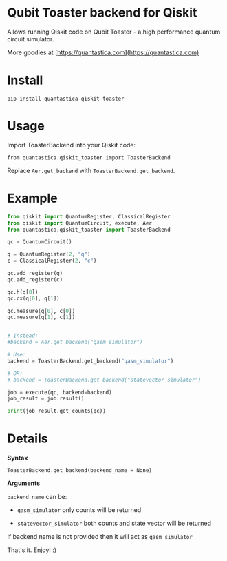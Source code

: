 # Qubit Toaster backend for Qiskit

Allows running Qiskit code on Qubit Toaster - a high performance quantum circuit simulator.

More goodies at [https://quantastica.com](https://quantastica.com)


# Install

```
pip install quantastica-qiskit-toaster
```

# Usage

Import ToasterBackend into your Qiskit code:

```
from quantastica.qiskit_toaster import ToasterBackend
```

Replace `Aer.get_backend` with `ToasterBackend.get_backend`.

# Example

```python
from qiskit import QuantumRegister, ClassicalRegister
from qiskit import QuantumCircuit, execute, Aer
from quantastica.qiskit_toaster import ToasterBackend

qc = QuantumCircuit()

q = QuantumRegister(2, "q")
c = ClassicalRegister(2, "c")

qc.add_register(q)
qc.add_register(c)

qc.h(q[0])
qc.cx(q[0], q[1])

qc.measure(q[0], c[0])
qc.measure(q[1], c[1])


# Instead:
#backend = Aer.get_backend("qasm_simulator")

# Use:
backend = ToasterBackend.get_backend("qasm_simulator")

# OR:
# backend = ToasterBackend.get_backend("statevector_simulator")

job = execute(qc, backend=backend)
job_result = job.result()

print(job_result.get_counts(qc))

```


# Details

**Syntax**

`ToasterBackend.get_backend(backend_name = None)`


**Arguments**

`backend_name` can be:

- `qasm_simulator` only counts will be returned

- `statevector_simulator` both counts and state vector will be returned

If backend name is not provided then it will act as `qasm_simulator`


That's it. Enjoy! :)
